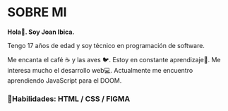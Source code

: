 <!--<p align="center"> <img src="/tenor.gif" width="300px"/> </p>-->

# SOBRE MI

**Hola👋. Soy Joan Ibica.**

Tengo 17 años de edad y soy técnico en programación de software.

Me encanta el café ☕ y las aves 🐦. Estoy en constante aprendizaje📘. Me interesa mucho el desarrollo web💻.
Actualmente me encuentro aprendiendo JavaScript para el DOOM.


### 🧰**Habilidades:** HTML / CSS / FIGMA 
